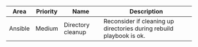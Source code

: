 | Area    | Priority | Name              | Description                                                          |
| ------- | -------- | ----------------- | -------------------------------------------------------------------- |
| Ansible | Medium   | Directory cleanup | Reconsider if cleaning up directories during rebuild playbook is ok. |
